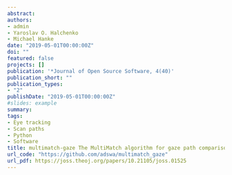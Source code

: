 ```yaml
---
abstract:
authors:
- admin
- Yaroslav O. Halchenko
- Michael Hanke
date: "2019-05-01T00:00:00Z"
doi: ""
featured: false
projects: []
publication: '*Journal of Open Source Software, 4(40)'
publication_short: ""
publication_types:
- "2"
publishDate: "2019-05-01T00:00:00Z"
#slides: example
summary:
tags:
- Eye tracking
- Scan paths
- Python
- Software
title: multimatch-gaze The MultiMatch algorithm for gaze path comparison in Python
url_code: "https://github.com/adswa/multimatch_gaze"
url_pdf: https://joss.theoj.org/papers/10.21105/joss.01525
---
```


